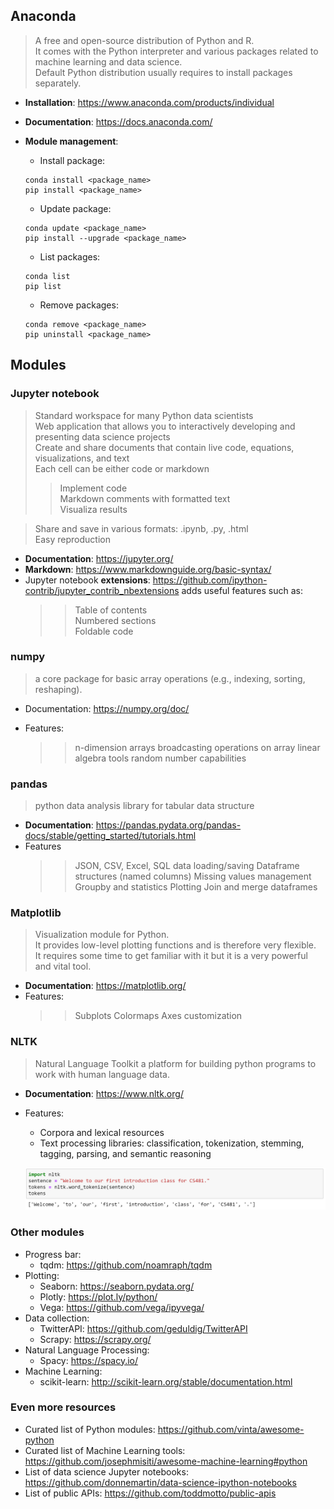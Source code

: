 ## Anaconda
  > A free and open-source distribution of Python and R. <br>
  > It comes with the Python interpreter and various packages related to machine learning and data science. <br>
  > Default Python distribution usually requires to install packages separately. <br>

- **Installation**: https://www.anaconda.com/products/individual <br>

- **Documentation**: https://docs.anaconda.com/

- **Module management**:

    - Install package: 
    ```
    conda install <package_name>
    pip install <package_name> 
    ```
    - Update package:
    ```
    conda update <package_name> 
    pip install --upgrade <package_name>
    ```
    - List packages:
    ```
    conda list
    pip list 
    ```
    - Remove packages:
    ```
    conda remove <package_name> 
    pip uninstall <package_name>
    ```
    
## Modules
### Jupyter notebook
> Standard workspace for many Python data scientists <br>
> Web application that allows you to interactively developing and presenting data science projects <br>
> Create and share documents that contain live code, equations, visualizations, and text<br>
> Each cell can be either code or markdown <br>
   >> Implement code <br>
   >> Markdown comments with formatted text <br>
   >> Visualiza results <br>
   
> Share and save in various formats: .ipynb, .py, .html <br>
> Easy reproduction <br>

- **Documentation**: https://jupyter.org/
- **Markdown**: https://www.markdownguide.org/basic-syntax/
- Jupyter notebook **extensions**: https://github.com/ipython-contrib/jupyter_contrib_nbextensions adds useful features such as:
  >> Table of contents <br>
  >> Numbered sections <br>
  >> Foldable code <br>
 
 
### numpy
> a core package for basic array operations (e.g., indexing, sorting, reshaping).
- Documentation: https://numpy.org/doc/

- Features:
    >> n-dimension arrays
    >> broadcasting operations on array
    >> linear algebra tools
    >> random number capabilities
   
### pandas
> python data analysis library for tabular data structure <br>

- **Documentation**: https://pandas.pydata.org/pandas-docs/stable/getting_started/tutorials.html
- Features
    >> JSON, CSV, Excel, SQL data loading/saving
    >> Dataframe structures (named columns)
    >> Missing values management
    >> Groupby and statistics
    >> Plotting
    >> Join and merge dataframes
   
### Matplotlib

> Visualization module for Python. <br>
> It provides low-level plotting functions and is therefore very flexible. <br>
> It requires some time to get familiar with it but it is a very powerful and vital tool.<br>

- **Documentation**: https://matplotlib.org/
- Features:
  >> Subplots
  >> Colormaps
  >> Axes customization

### NLTK
> Natural Language Toolkit
> a platform for building python programs to work with human language data. <br>
- **Documentation**: https://www.nltk.org/
- Features:
    - Corpora and lexical resources <br>
    - Text processing libraries: classification, tokenization, stemming, tagging, parsing, and semantic reasoning <br>
 
   ![](/Lectures/Lec_01/nltk_exm.png)
   
### Other modules

- Progress bar:
  - tqdm: https://github.com/noamraph/tqdm
- Plotting:
  - Seaborn: https://seaborn.pydata.org/
  - Plotly: https://plot.ly/python/
  - Vega: https://github.com/vega/ipyvega/
- Data collection:
  - TwitterAPI: https://github.com/geduldig/TwitterAPI
  - Scrapy: https://scrapy.org/
- Natural Language Processing:
  - Spacy: https://spacy.io/
- Machine Learning:
    - scikit-learn: http://scikit-learn.org/stable/documentation.html
  
### Even more resources

- Curated list of Python modules: https://github.com/vinta/awesome-python
- Curated list of Machine Learning tools: https://github.com/josephmisiti/awesome-machine-learning#python
- List of data science Jupyter notebooks: https://github.com/donnemartin/data-science-ipython-notebooks
- List of public APIs: https://github.com/toddmotto/public-apis

